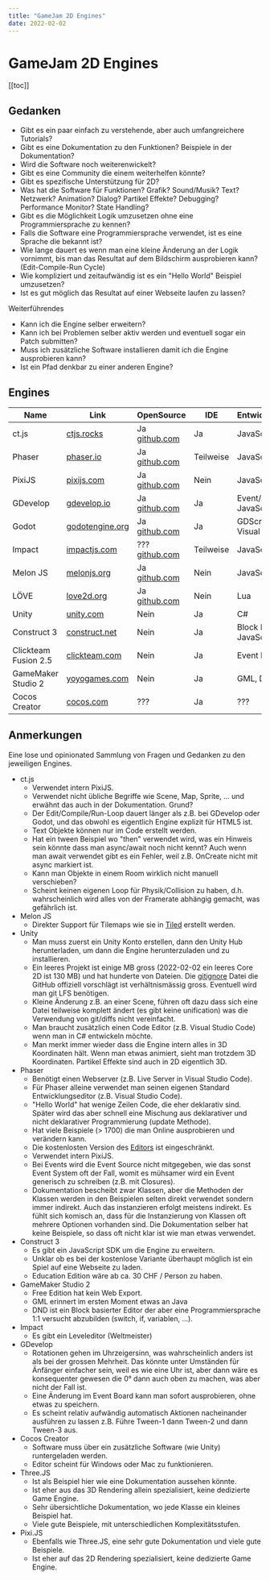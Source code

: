 ```yaml
---
title: "GameJam 2D Engines"
date: 2022-02-02
---
```


# GameJam 2D Engines

[[toc]]

## Gedanken

- Gibt es ein paar einfach zu verstehende, aber auch umfangreichere Tutorials?
- Gibt es eine Dokumentation zu den Funktionen? Beispiele in der Dokumentation?
- Wird die Software noch weiterenwickelt?
- Gibt es eine Community die einem weiterhelfen könnte?
- Gibt es spezifische Unterstützung für 2D?
- Was hat die Software für Funktionen? Grafik? Sound/Musik? Text? Netzwerk? Animation? Dialog? Partikel Effekte? Debugging? Performance Monitor? State Handling?
- Gibt es die Möglichkeit Logik umzusetzen ohne eine Programmiersprache zu kennen?
- Falls die Software eine Programmiersprache verwendet, ist es eine Sprache die bekannt ist?
- Wie lange dauert es wenn man eine kleine Änderung an der Logik vornimmt, bis man das Resultat auf dem Bildschirm ausprobieren kann? (Edit-Compile-Run Cycle)
- Wie kompliziert und zeitaufwändig ist es ein "Hello World" Beispiel umzusetzen?
- Ist es gut möglich das Resultat auf einer Webseite laufen zu lassen?

Weiterführendes

- Kann ich die Engine selber erweitern?
- Kann ich bei Problemen selber aktiv werden und eventuell sogar ein Patch submitten?
- Muss ich zusätzliche Software installieren damit ich die Engine ausprobieren kann?
- Ist ein Pfad denkbar zu einer anderen Engine?

## Engines

| Name | Link | OpenSource | IDE | Entwicklungssprache |
| - | - | - | - | - |
| ct.js | [ctjs.rocks](https://ctjs.rocks/) | Ja [github.com](https://github.com/ct-js) | Ja | JavaScript |
| Phaser | [phaser.io](https://phaser.io) | Ja [github.com](https://github.com/photonstorm/phaser) | Teilweise | JavaScript |
| PixiJS | [pixijs.com](https://pixijs.com) | Ja [github.com](https://github.com/pixijs) | Nein | JavaScript |
| GDevelop | [gdevelop.io](https://gdevelop.io) | Ja [github.com](https://github.com/4ian/GDevelop) | Ja | Event/Action Board, JavaScript |
| Godot | [godotengine.org](https://godotengine.org/) | Ja [github.com](https://github.com/) | Ja | GDScript, C#, C++, Visual Scripting |
| Impact | [impactjs.com](https://impactjs.com) | ??? [github.com](https://github.com/phoboslab/Impact) | Teilweise | JavaScript |
| Melon JS | [melonjs.org](https://www.melonjs.org) | Ja [github.com](https://github.com/melonjs/melonJS) | Nein | JavaScript |
| LÖVE | [love2d.org](https://love2d.org/) | Ja [github.com](https://github.com/love2d/love) | Nein | Lua |
| Unity | [unity.com](https://unity.com) | Nein | Ja | C# |
| Construct 3 | [construct.net](https://www.construct.net) | Nein | Ja | Block Based, JavaScript |
| Clickteam Fusion 2.5 | [clickteam.com](https://www.clickteam.com) | Nein | Ja | Event Editor |
| GameMaker Studio 2 | [yoyogames.com](https://www.yoyogames.com/en/gamemaker) | Nein | Ja | GML, DND |
| Cocos Creator | [cocos.com](https://www.cocos.com/en/creator/download) | ??? | Ja |??? |

## Anmerkungen

Eine lose und opinionated Sammlung von Fragen und Gedanken zu den jeweiligen Engines.

- ct.js
  - Verwendet intern PixiJS.
  - Verwendet nicht übliche Begriffe wie Scene, Map, Sprite, ... und erwähnt das auch in der Dokumentation. Grund?
  - Der Edit/Compile/Run-Loop dauert länger als z.B. bei GDevelop oder Godot, und das obwohl es eigentlich Engine explizit für HTML5 ist.
  - Text Objekte können nur im Code erstellt werden.
  - Hat ein tween Beispiel wo "then" verwendet wird, was ein Hinweis sein könnte dass man async/await noch nicht kennt? Auch wenn man await verwendet gibt es ein Fehler, weil z.B. OnCreate nicht mit async markiert ist.
  - Kann man Objekte in einem Room wirklich nicht manuell verschieben?
  - Scheint keinen eigenen Loop für Physik/Collision zu haben, d.h. wahrscheinlich wird alles von der Framerate abhängig gemacht, was gefährlich ist.
- Melon JS
  - Direkter Support für Tilemaps wie sie in [Tiled](https://www.mapeditor.org) erstellt werden.
- Unity
  - Man muss zuerst ein Unity Konto erstellen, dann den Unity Hub herunterladen, um dann die Engine herunterzuladen und zu installieren.
  - Ein leeres Projekt ist einige MB gross (2022-02-02 ein leeres Core 2D ist 130 MB) und hat hunderte von Dateien. Die [gitignore](https://github.com/github/gitignore/blob/main/Unity.gitignore) Datei die GitHub offiziell vorschlägt ist verhältnismässig gross. Eventuell wird man git LFS benötigen.
  - Kleine Änderung z.B. an einer Scene, führen oft dazu dass sich eine Datei teilweise komplett ändert (es gibt keine unification) was die Verwendung von git/diffs nicht vereinfacht.
  - Man braucht zusätzlich einen Code Editor (z.B. Visual Studio Code) wenn man in C# entwickeln möchte.
  - Man merkt immer wieder dass die Engine intern alles in 3D Koordinaten hält. Wenn man etwas animiert, sieht man trotzdem 3D Koordinaten. Partikel Effekte sind auch in 2D eigentlich 3D.
- Phaser
  - Benötigt einen Webserver (z.B. Live Server in Visual Studio Code).
  - Für Phaser alleine verwendet man seinen eigenen Standard Entwicklungseditor (z.B. Visual Studio Code).
  - "Hello World" hat wenige Zeilen Code, die eher deklarativ sind. Später wird das aber schnell eine Mischung aus deklarativer und nicht deklarativer Programmierung (update Methode).
  - Hat viele Beispiele (> 1700) die man Online ausprobieren und verändern kann.
  - Die kostenlosten Version des [Editors](https://phasereditor2d.com/pricing/) ist eingeschränkt.
  - Verwendet intern PixiJS.
  - Bei Events wird die Event Source nicht mitgegeben, wie das sonst Event System oft der Fall, womit es mühsamer wird ein Event generisch zu schreiben (z.B. mit Closures).
  - Dokumentation bescheibt zwar Klassen, aber die Methoden der Klassen werden in den Beispielen selten direkt verwendet sondern immer indirekt. Auch das instanzieren erfolgt meistens indirekt. Es fühlt sich komisch an, dass für die Instanzierung von Klassen oft mehrere Optionen vorhanden sind. Die Dokumentation selber hat keine Beispiele, so dass oft nicht klar ist wie man etwas verwendet.
- Construct 3
  - Es gibt ein JavaScript SDK um die Engine zu erweitern.
  - Unklar ob es bei der kostenlose Variante überhaupt möglich ist ein Spiel auf eine Webseite zu laden.
  - Education Edition wäre ab ca. 30 CHF / Person zu haben.
- GameMaker Studio 2
  - Free Edition hat kein Web Export.
  - GML erinnert im ersten Moment etwas an Java
  - DND ist ein Block basierter Editor der aber eine Programmiersprache 1:1 versucht abzubilden (switch, if, variablen, ...).
- Impact
  - Es gibt ein Leveleditor (Weltmeister)
- GDevelop
  - Rotationen gehen im Uhrzeigersinn, was wahrscheinlich anders ist als bei der grossen Mehrheit. Das könnte unter Umständen für Änfänger einfacher sein, weil es wie eine Uhr ist, aber dann wäre es konsequenter gewesen die 0° dann auch oben zu machen, was aber nicht der Fall ist.
  - Eine Änderung im Event Board kann man sofort ausprobieren, ohne etwas zu speichern.
  - Es scheint relativ aufwändig automatisch Aktionen nacheinander ausführen zu lassen z.B. Führe Tween-1 dann Tween-2 und dann Tween-3  aus.
- Cocos Creator
  - Software muss über ein zusätzliche Software (wie Unity) runtergeladen werden.
  - Editor scheint für Windows oder Mac zu funktionieren.
- Three.JS
  - Ist als Beispiel hier wie eine Dokumentation aussehen könnte.
  - Ist eher aus das 3D Rendering allein spezialisiert, keine dedizierte Game Engine.
  - Sehr übersichtliche Dokumentation, wo jede Klasse ein kleines Beispiel hat.
  - Viele gute Beispiele, mit unterschiedlichen Komplexitätsstufen.
- Pixi.JS
  - Ebenfalls wie Three.JS, eine sehr gute Dokumentation und viele gute Beispiele.
  - Ist eher auf das 2D Rendering spezialisiert, keine dedizierte Game Engine.
